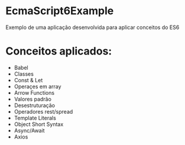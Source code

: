 # EcmaScript6Example
Exemplo de uma aplicação desenvolvida para aplicar conceitos do ES6

# Conceitos aplicados:
- Babel
- Classes
- Const & Let
- Operaçes em array
- Arrow Functions
- Valores padrão
- Desestruturação
- Operadores rest/spread
- Template Literals
- Object Short Syntax
- Async/Await
- Axios
